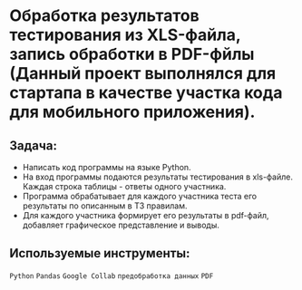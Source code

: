 # Обработка результатов тестирования из XLS-файла, запись обработки в PDF-фйлы (Данный проект выполнялся для стартапа в качестве участка кода для мобильного приложения).

## Задача:
- Написать код программы на языке Python.
- На вход программы подаются результаты тестирования в xls-файле. Каждая строка таблицы - ответы одного участника.
- Программа обрабатывает для каждого участника теста его результаты по описанным в ТЗ правилам.
- Для каждого участника формирует его результаты в pdf-файл, добавляет графическое представление и выводы.

## Используемые инструменты:
`Python` `Pandas` `Google Collab` `предобработка данных` `PDF`

